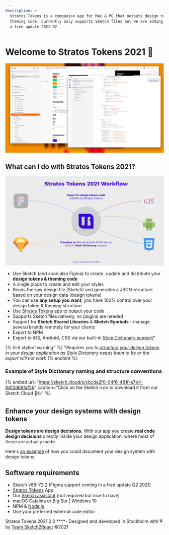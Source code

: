 ```yaml
---
description: >-
  Stratos Tokens is a companion app for Mac & PC that outputs design tokens &
  theming code. Currently only supports Sketch files but we are adding Figma in
  a free update 2021 Q2.
---
```


# Welcome to Stratos Tokens 2021 🏡

![](.gitbook/assets/tokens2021-hero.jpg)

## What can I do with Stratos Tokens 2021?

![Figma support coming later Q2 2021](.gitbook/assets/stratos-tokens-presentation-2020-shorter.001.jpeg)

* Use Sketch \(and soon also Figma\) to create, update and distribute your **design tokens & theming code**
* A single place to create and edit your styles
* Reads the raw design file \(Sketch\) and generates a JSON-structure based on your design data \(design tokens\)
* You can use **any setup you want**, you have 100% control over your design token & theming structure
* Use [Stratos Tokens](https://marketplace.sketch2react.io/product/stratos-tokens-pre-release/) app to output your code
* Supports Sketch files natively, no plugins are needed
* Support for **Sketch Shared Libraries** & **Sketch Symbols** - manage several brands remotely for your clients
* Export to NPM
* Export to iOS, Android, CSS via our built-in [Style Dictionary support](https://amzn.github.io/style-dictionary/#/)\*

{% hint style="warning" %}
\*_Requires you to_[ _structure your design tokens_](https://amzn.github.io/style-dictionary/#/properties?id=examples) _in your design application as Style Dictonary needs them to be or the export will not work_
{% endhint %}

### Example of Style Dictionary naming and structure conventions

{% embed url="https://sketch.cloud/s/cbcda2f0-04f6-481f-a7b4-8d12d66faf56" caption="Click on the Sketch icon to download it from our Sketch Cloud 🤖👍" %}

## Enhance your design systems with design tokens

**Design tokens are design decisions.** With our app you create **real code design decisions** directly inside your design application, where most of these are actually made. 

Here's [an example](https://www.notion.so/Style-Dictionary-Design-System-Inc-3cfa229455854cc29e35734b76349b85) of how you could document your design system with design tokens.

## Software requirements

* Sketch v68–72.2 \(Figma support coming in a free update Q2 2021\)
* [Stratos Tokens](https://marketplace.sketch2react.io/product/stratos-tokens-pre-release/) App
* Our [Sketch assistant](https://www.sketch.com/extensions/assistants/stratos-tokens-assistant/) \(not required but nice to have\)
* macOS Catalina or Big Sur \| Windows 10
* NPM & [Node.js](https://nodejs.org/en/download/)
* Use your preferred external code editor

Stratos Tokens 2021.2.0 ****- Designed and developed in Stockholm with 💗 by [Team Sketch2React](https://sketch2react.io) ©2021

